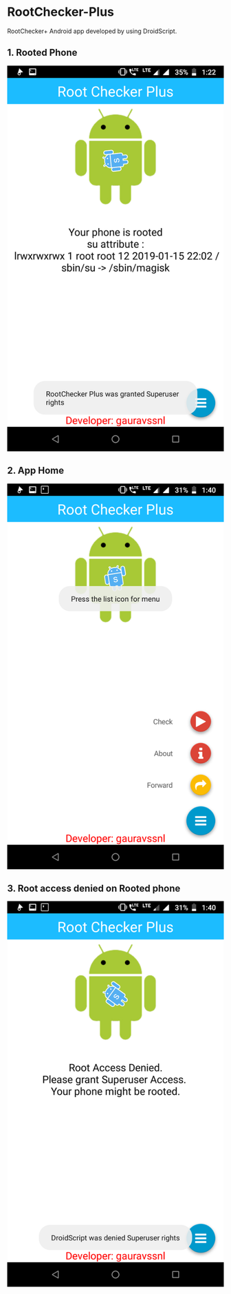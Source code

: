 # RootChecker-Plus
RootChecker+ Android app developed by using DroidScript.

## 1. Rooted Phone


![ScreenShot]( https://github.com/gauravssnl/RootChecker-Plus/blob/master/Screenshots/Screenshot_20190116-012252.png )



## 2. App Home

![ScreenShot]( https://github.com/gauravssnl/RootChecker-Plus/blob/master/Screenshots/Screenshot_20190116-014023.png )



## 3. Root access denied on Rooted phone


![ScreenShot]( https://github.com/gauravssnl/RootChecker-Plus/blob/master/Screenshots/Screenshot_20190116-014037.png )

